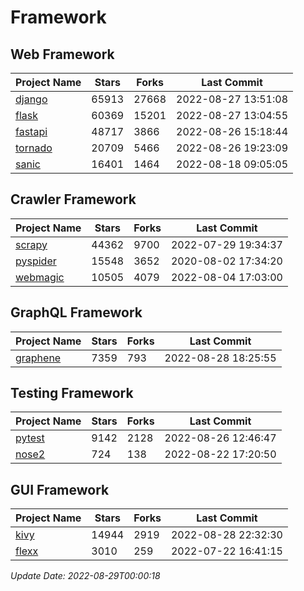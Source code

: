 # Framework

## Web Framework
| Project Name | Stars | Forks | Last Commit |
| ------------ | ----- | ----- | ----------- |
| [django](https://github.com/django/django) | 65913 | 27668 | 2022-08-27 13:51:08 |
| [flask](https://github.com/pallets/flask) | 60369 | 15201 | 2022-08-27 13:04:55 |
| [fastapi](https://github.com/tiangolo/fastapi) | 48717 | 3866 | 2022-08-26 15:18:44 |
| [tornado](https://github.com/tornadoweb/tornado) | 20709 | 5466 | 2022-08-26 19:23:09 |
| [sanic](https://github.com/sanic-org/sanic) | 16401 | 1464 | 2022-08-18 09:05:05 |

## Crawler Framework
| Project Name | Stars | Forks | Last Commit |
| ------------ | ----- | ----- | ----------- |
| [scrapy](https://github.com/scrapy/scrapy) | 44362 | 9700 | 2022-07-29 19:34:37 |
| [pyspider](https://github.com/binux/pyspider) | 15548 | 3652 | 2020-08-02 17:34:20 |
| [webmagic](https://github.com/code4craft/webmagic) | 10505 | 4079 | 2022-08-04 17:03:00 |

## GraphQL Framework
| Project Name | Stars | Forks | Last Commit |
| ------------ | ----- | ----- | ----------- |
| [graphene](https://github.com/graphql-python/graphene) | 7359 | 793 | 2022-08-28 18:25:55 |

## Testing Framework
| Project Name | Stars | Forks | Last Commit |
| ------------ | ----- | ----- | ----------- |
| [pytest](https://github.com/pytest-dev/pytest) | 9142 | 2128 | 2022-08-26 12:46:47 |
| [nose2](https://github.com/nose-devs/nose2) | 724 | 138 | 2022-08-22 17:20:50 |

## GUI Framework
| Project Name | Stars | Forks | Last Commit |
| ------------ | ----- | ----- | ----------- |
| [kivy](https://github.com/kivy/kivy) | 14944 | 2919 | 2022-08-28 22:32:30 |
| [flexx](https://github.com/flexxui/flexx) | 3010 | 259 | 2022-07-22 16:41:15 |

*Update Date: 2022-08-29T00:00:18*